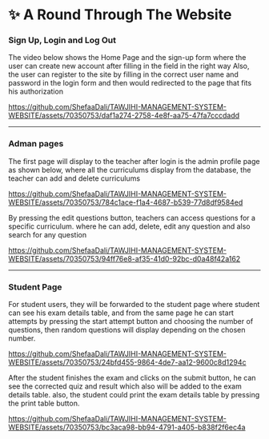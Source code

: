 #	✨ A Round Through The Website 

### Sign Up, Login and Log Out

The video below shows the Home Page and the sign-up form where the user can create new account after filling in the field in the right way 
Also, the user can register to the site by filling in the correct user name and password in the login form and then would redirected to the page that fits his authorization

https://github.com/ShefaaDali/TAWJIHI-MANAGEMENT-SYSTEM-WEBSITE/assets/70350753/daf1a274-2758-4e8f-aa75-47fa7cccdadd

-----
### Adman pages
The first page will display to the teacher after login is the admin profile page as shown below, where all the curriculums display from the database, the teacher can add and delete curriculums 

https://github.com/ShefaaDali/TAWJIHI-MANAGEMENT-SYSTEM-WEBSITE/assets/70350753/784c1ace-f1a4-4687-b539-77d8df9584ed

By pressing the edit questions button, teachers can access questions for a specific curriculum.
where he can add, delete, edit any question and also search for any question 

https://github.com/ShefaaDali/TAWJIHI-MANAGEMENT-SYSTEM-WEBSITE/assets/70350753/94ff76e8-af35-41d0-92bc-d0a48f42a162

-----
### Student Page
For student users, they will be forwarded to the student page where student can see his exam details table, and from the same page he can start attempts by pressing the start attempt button and choosing the number of questions, then random questions will display depending on the chosen number. 

https://github.com/ShefaaDali/TAWJIHI-MANAGEMENT-SYSTEM-WEBSITE/assets/70350753/24bfd455-9864-4de7-aa12-9600c8d1294c

After the student finishes the exam and clicks on the submit button, he can see the corrected quiz and result which also will be added to the exam details table.
also, the student could print the exam details table by pressing the print table button.

https://github.com/ShefaaDali/TAWJIHI-MANAGEMENT-SYSTEM-WEBSITE/assets/70350753/bc3aca98-bb94-4791-a405-b838f2f6ec4a






